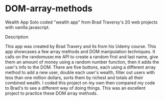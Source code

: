 # DOM-array-methods
Wealth App
Solo coded "wealth app" from Brad Traversy's 20 web projects with vanilla javascript.

Description

This app was created by Brad Travery and its from his Udemy course. This app showcases a few array methods and DOM manipulation techniques. It calls on the randomuser.me API to create a random first and last name, give them an amount of money using a random number function, then it adds the user's info to the DOM. There are five buttons, each using a different array method to add a new user, double each user's wealth, filter out users with less than one million dollars, sorts them by richest and totals all their combined wealth. I coded this project on my own then compared my code to Brad's to see a different way of doing things. This was an excellent project to practice these DOM array methods. 
